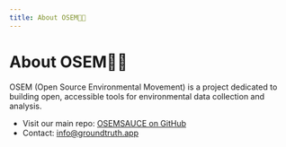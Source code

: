 ```yaml
---
title: About OSEM🤘🌲
---
```


# About OSEM🤘🌲

OSEM (Open Source Environmental Movement) is a project dedicated to building open, accessible tools for environmental data collection and analysis.

- Visit our main repo: [OSEMSAUCE on GitHub](https://github.com/OSEMSAUCE)
- Contact: info@groundtruth.app

